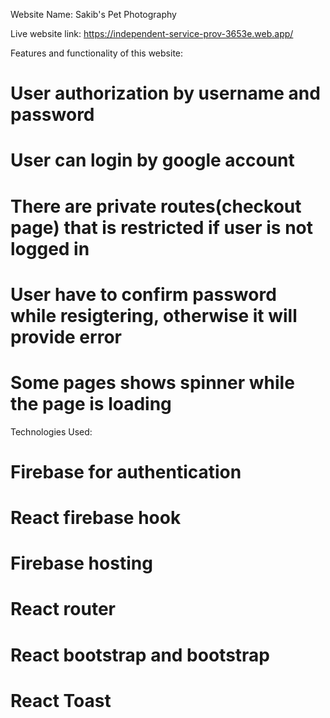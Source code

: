 Website Name: Sakib's Pet Photography

Live website link: https://independent-service-prov-3653e.web.app/

Features and functionality of this website:

# User authorization by username and password

# User can login by google account

# There are private routes(checkout page) that is restricted if user is not logged in

# User have to confirm password while resigtering, otherwise it will provide error

# Some pages shows spinner while the page is loading

Technologies Used:

# Firebase for authentication

# React firebase hook

# Firebase hosting

# React router

# React bootstrap and bootstrap

# React Toast

